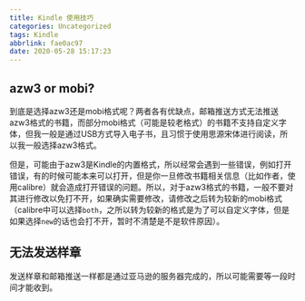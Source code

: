 ```yaml
---
title: Kindle 使用技巧
categories: Uncategorized
tags: Kindle
abbrlink: fae0ac97
date: 2020-05-28 15:17:23
---
```


## azw3 or mobi?
到底是选择azw3还是mobi格式呢？两者各有优缺点，邮箱推送方式无法推送azw3格式的书籍，而部分mobi格式（可能是较老格式）的书籍不支持自定义字体，但我一般是通过USB方式导入电子书，且习惯于使用思源宋体进行阅读，所以我一般选择azw3格式。

但是，可能由于azw3是Kindle的内置格式，所以经常会遇到一些错误，例如打开错误，有的时候可能本来可以打开，但是你一旦修改书籍相关信息（比如作者，使用calibre）就会造成打开错误的问题。所以，对于azw3格式的书籍，一般不要对其进行修改以免打不开，如果确实需要修改，请修改之后转为较新的mobi格式（calibre中可以选择`both`，之所以转为较新的格式是为了可以自定义字体，但是如果选择`new`的话也会打不开，暂时不清楚是不是软件原因）。

## 无法发送样章
发送样章和邮箱推送一样都是通过亚马逊的服务器完成的，所以可能需要等一段时间才能收到。